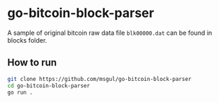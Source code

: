 # go-bitcoin-block-parser

A sample of original bitcoin raw data file `blk00000.dat` can be found in blocks folder.

## How to run

```bash
git clone https://github.com/msgul/go-bitcoin-block-parser
cd go-bitcoin-block-parser
go run .
```
